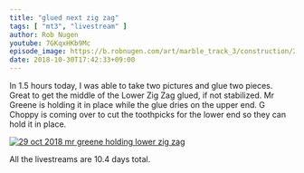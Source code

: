 ```yaml
---
title: "glued next zig zag"
tags: [ "mt3", "livestream" ]
author: Rob Nugen
youtube: 7GKqxHKb9Mc
episode_image: https://b.robnugen.com/art/marble_track_3/construction/2018/29_oct_2018_lower_zig_zag_glued.jpg
date: 2018-10-30T17:42:33+09:00
---
```


In 1.5 hours today, I was able to take two pictures and glue two
pieces.  Great to get the middle of the Lower Zig Zag glued, if not
stabilized.  Mr Greene is holding it in place while the glue dries on
the upper end. G Choppy is coming over to cut the toothpicks for the
lower end so they can hold it in place.

[![29 oct 2018 mr greene holding lower zig zag](//b.robnugen.com/art/marble_track_3/construction/2018/thumbs/29_oct_2018_mr_greene_holding_lower_zig_zag.jpg)](//b.robnugen.com/art/marble_track_3/construction/2018/29_oct_2018_mr_greene_holding_lower_zig_zag.jpg)

All the livestreams are 10.4 days total.
